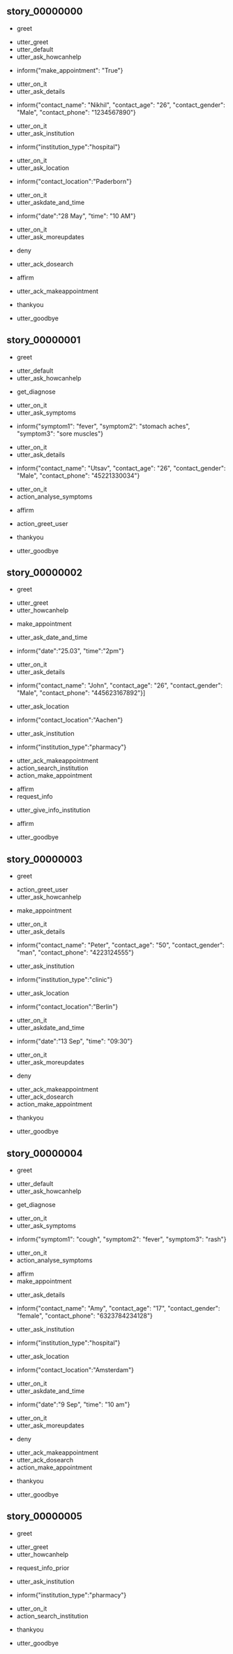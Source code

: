 ## story_00000000
* greet
 - utter_greet
 - utter_default
 - utter_ask_howcanhelp
* inform{"make_appointment": "True"}
 - utter_on_it
 - utter_ask_details
* inform{"contact_name": "Nikhil", "contact_age": "26", "contact_gender": "Male", "contact_phone": "1234567890"}
 - utter_on_it
 - utter_ask_institution
* inform{"institution_type":"hospital"}
 - utter_on_it
 - utter_ask_location
* inform{"contact_location":"Paderborn"}
 - utter_on_it
 - utter_askdate_and_time
* inform{"date":"28 May", "time": "10 AM"}
 - utter_on_it
 - utter_ask_moreupdates
* deny
 - utter_ack_dosearch
* affirm
 - utter_ack_makeappointment
* thankyou
 - utter_goodbye

## story_00000001
* greet
 - utter_default
 - utter_ask_howcanhelp
* get_diagnose
 - utter_on_it
 - utter_ask_symptoms
* inform{"symptom1": "fever", "symptom2": "stomach aches", "symptom3": "sore muscles"}
 - utter_on_it
 - utter_ask_details
* inform{"contact_name": "Utsav", "contact_age": "26", "contact_gender": "Male", "contact_phone": "45221330034"}
 - utter_on_it
 - action_analyse_symptoms
* affirm
 - action_greet_user
* thankyou
 - utter_goodbye


## story_00000002
* greet
 - utter_greet
 - utter_howcanhelp
* make_appointment
 - utter_ask_date_and_time
* inform{"date":"25.03", "time":"2pm"}
 - utter_on_it
 - utter_ask_details
* inform{"contact_name": "John", "contact_age": "26", "contact_gender": "Male", "contact_phone": "445623167892"}]
 - utter_ask_location
* inform{"contact_location":"Aachen"}
 - utter_ask_institution
* inform{"institution_type":"pharmacy"}
 - utter_ack_makeappointment
 - action_search_institution
 - action_make_appointment
* affirm
* request_info
 - utter_give_info_institution
* affirm
 - utter_goodbye

## story_00000003
* greet
 - action_greet_user
 - utter_ask_howcanhelp
* make_appointment
 - utter_on_it
 - utter_ask_details
* inform{"contact_name": "Peter", "contact_age": "50", "contact_gender": "man", "contact_phone": "4223124555"}
 - utter_ask_institution
* inform{"institution_type":"clinic"}
 - utter_ask_location
* inform{"contact_location":"Berlin"}
 - utter_on_it
 - utter_askdate_and_time
* inform{"date":"13 Sep", "time": "09:30"}
 - utter_on_it
 - utter_ask_moreupdates
* deny
 - utter_ack_makeappointment
 - utter_ack_dosearch
 - action_make_appointment
* thankyou
 - utter_goodbye

## story_00000004
* greet
 - utter_default
 - utter_ask_howcanhelp
* get_diagnose
 - utter_on_it
 - utter_ask_symptoms
* inform{"symptom1": "cough", "symptom2": "fever", "symptom3": "rash"}
 - utter_on_it
 - action_analyse_symptoms
* affirm
* make_appointment
 - utter_ask_details
* inform{"contact_name": "Amy", "contact_age": "17", "contact_gender": "female", "contact_phone": "6323784234128"}
 - utter_ask_institution
* inform{"institution_type":"hospital"}
 - utter_ask_location
* inform{"contact_location":"Amsterdam"}
 - utter_on_it
 - utter_askdate_and_time
* inform{"date":"9 Sep", "time": "10 am"}
 - utter_on_it
 - utter_ask_moreupdates
* deny
 - utter_ack_makeappointment
 - utter_ack_dosearch
 - action_make_appointment
* thankyou
 - utter_goodbye
 


## story_00000005
* greet
 - utter_greet
 - utter_howcanhelp
* request_info_prior
 -  utter_ask_institution
* inform{"institution_type":"pharmacy"}
 - utter_on_it
 - action_search_institution
* thankyou
 - utter_goodbye
